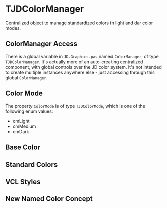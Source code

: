 # TJDColorManager

Centralized object to manage standardized colors in light and dar color modes.

## ColorManager Access

There is a global variable in `JD.Graphics.pas` named `ColorManager`, of type `TJDColorManager`. It's actually more of an auto-creating centralized component, with global controls over the JD color system. It's not intended to create multiple instances anywhere else - just accessing through this global `ColorManager`.

## Color Mode

The property `ColorMode` is of type `TJDColorMode`, which is one of the following enum values:

- cmLight
- cmMedium
- cmDark

## Base Color

## Standard Colors

## VCL Styles

## New Named Color Concept
